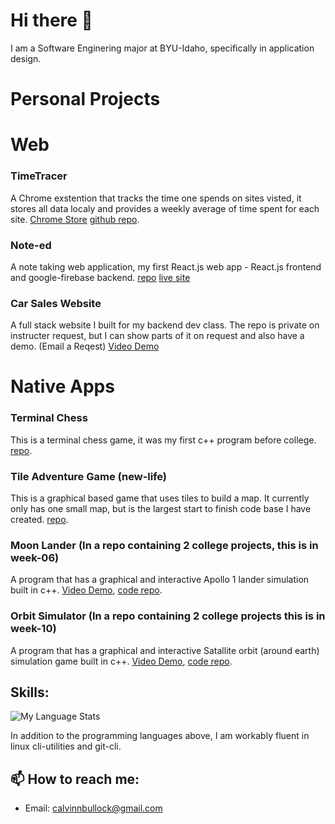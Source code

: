 # Hi there 👋
I am a Software Enginering major at BYU-Idaho, specifically in application design.

# Personal Projects

# Web

### TimeTracer
A Chrome exstention that tracks the time one spends on sites visted, it stores all data localy and provides a weekly average of time spent for each site. [Chrome Store](https://chromewebstore.google.com/detail/timetracer/oalkfnhcckpeghkjmaoidcckokidaoap) [github repo](https://github.com/Calvinbullock/timeTracer).

### Note-ed
A note taking web application, my first React.js web app - React.js frontend and google-firebase backend.
[repo](https://github.com/Calvinbullock/Note-ed) [live site](https://noted-eeafd.web.app/)

### Car Sales Website
A full stack website I built for my backend dev class. The repo is private on instructer request, but I can show parts of it on request and also have a demo. (Email a Reqest) [Video Demo](https://youtu.be/rVOlSgr48C0)

# Native Apps

### Terminal Chess
This is a terminal chess game, it was my first c++ program before college.
[repo](https://github.com/Calvinbullock/Chess).

### Tile Adventure Game (new-life)
This is a graphical based game that uses tiles to build a map. It currently only has one small map, but is the largest start to finish code base I have created. 
[repo](https://github.com/Calvinbullock/new-life).

### Moon Lander (In a repo containing 2 college projects, this is in week-06)
A program that has a graphical and interactive Apollo 1 lander simulation built in c++. [Video Demo](https://www.youtube.com/watch?v=vteOscpogmw&feature=youtu.be), [code repo](https://github.com/Calvinbullock/encapsulationDesign//tree/main/06week).

### Orbit Simulator (In a repo containing 2 college projects this is in week-10)
A program that has a graphical and interactive Satallite orbit (around earth) simulation game built in c++.
[Video Demo](https://youtu.be/xvhQ1I8qxOY), [code repo](https://github.com/Calvinbullock/inheritanceDesign/tree/main/week-10).

## Skills:

![My Language Stats](https://github-readme-stats.vercel.app/api/top-langs/?username=Calvinbullock&layout=compact&theme=dark&exclude_repo=smb1-disasm)

In addition to the programming languages above, I am workably fluent in linux cli-utilities and git-cli.


## 📫 How to reach me:
- Email: calvinnbullock@gmail.com

<!--
**Calvinbullock/Calvinbullock** is a ✨ _special_ ✨ repository because its `README.md` (this file) appears on your GitHub profile.

Here are some ideas to get you started:

- 🔭 I’m currently working on ...
- 🌱 I’m currently learning ...
- 👯 I’m looking to collaborate on ...
- 🤔 I’m looking for help with ...
- 💬 Ask me about ...
- 📫 How to reach me: ...
- 😄 Pronouns: ...
- ⚡ Fun fact: ...
-->
